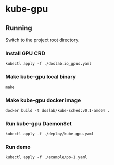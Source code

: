 # kube-gpu

## Running

Switch to the project root directory.

### Install GPU CRD
```
kubectl apply -f ./doslab.io_gpus.yaml
```

### Make kube-gpu local binary
```
make
```

### Make kube-gpu docker image
```
docker build -t doslab/kube-sched:v0.1-amd64 .
```

### Run kube-gpu DaemonSet
```
kubectl apply -f ./deploy/kube-gpu.yaml
```

### Run demo
```
kubectl apply -f ./example/po-1.yaml
```